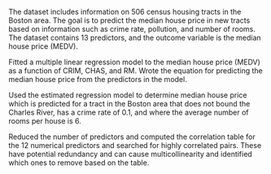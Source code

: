 The dataset includes information on 506 census housing tracts in the Boston area. The goal is to predict the median house price in new tracts based on information such as crime rate, pollution, and number of rooms. The dataset contains 13 predictors, and the outcome variable is the median house price (MEDV).

Fitted a multiple linear regression model to the median house price (MEDV) as a function of CRIM, CHAS, and RM. Wrote the equation for predicting the
median house price from the predictors in the model.

Used the estimated regression model to determine median house price which is predicted for a tract in the Boston area that does not bound the Charles River, has a
crime rate of 0.1, and where the average number of rooms per house is 6.

Reduced the number of predictors and computed the correlation table for the 12 numerical predictors and searched for highly correlated pairs. These have potential redundancy and can cause multicollinearity and identified which ones to remove based on the table.
